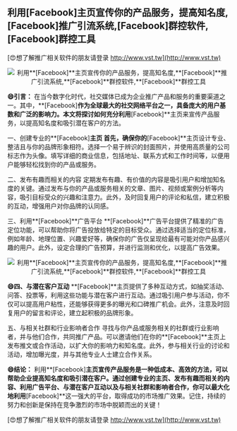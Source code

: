 ## **利用**[Facebook]**主页宣传你的产品服务，提高知名度,**[Facebook]**推广引流系统,**[Facebook]**群控软件,**[Facebook]**群控工具**

[😍想了解推广相关软件的朋友请登录 http://www.vst.tw](http://www.vst.tw)

 <center><img src="https://vst.tw/MP4/tuiguang/png/3.png" alt="利用**[Facebook]**主页宣传你的产品服务，提高知名度,**[Facebook]**推广引流系统,**[Facebook]**群控软件,**[Facebook]**群控工具"></center>

**😄引言：**
在当今数字化时代，社交媒体已成为企业推广产品和服务的重要渠道之一。其中，**[Facebook]**作为全球最大的社交网络平台之一，具备庞大的用户基数和广泛的影响力。本文将探讨如何充分利用**[Facebook]**主页来宣传产品服务，以提高知名度和吸引潜在客户的方法。

一、创建专业的**[Facebook]**主页
首先，确保你的**[Facebook]**主页设计专业、整洁且与你的品牌形象相符。选择一个易于辨识的封面照片，并使用高质量的公司标志作为头像。填写详细的商业信息，包括地址、联系方式和工作时间等，以便用户能够轻松找到你的产品或服务。

二、发布有趣而相关的内容
定期发布有趣、有价值的内容是吸引用户和增加知名度的关键。通过发布与你的产品或服务相关的文章、图片、视频或案例分析等内容，吸引目标受众的兴趣和注意力。此外，及时回复用户的评论和私信，建立积极的互动，增强用户对你品牌的认同感。

三、利用**[Facebook]**广告平台
**[Facebook]**广告平台提供了精准的广告定位功能，可以帮助你将广告投放给特定的目标受众。通过选择适当的定位标准，例如年龄、地理位置、兴趣爱好等，确保你的广告仅呈现给最有可能对你产品感兴趣的用户。此外，设定合理的广告预算，并进行监测和优化，以提高广告效果。

 <center><img src="https://vst.tw/MP4/tuiguang/png/2.png" alt="利用**[Facebook]**主页宣传你的产品服务，提高知名度,**[Facebook]**推广引流系统,**[Facebook]**群控软件,**[Facebook]**群控工具"></center>

**😄四、与潜在客户互动**
**[Facebook]**主页提供了多种互动方式，如抽奖活动、问答、投票等，利用这些功能与潜在客户进行互动。通过吸引用户参与活动，你不仅可以提高用户粘性，还能够获得更多的曝光和口碑推广机会。此外，注意及时回复用户的留言和评论，建立起积极的品牌形象。

五、与相关社群和行业影响者合作
寻找与你产品或服务相关的社群或行业影响者，并与他们合作，共同推广产品。可以邀请他们在你的**[Facebook]**主页上发布推文或合作活动，以扩大你的影响力和知名度。此外，参与相关行业的讨论和活动，增加曝光度，并与其他专业人士建立合作关系。

**😄结论：**
利用**[Facebook]**主页宣传产品服务是一种低成本、高效的方法，可以帮助企业提高知名度和吸引潜在客户。通过创建专业的主页、发布有趣而相关的内容、利用广告平台、与潜在客户互动以及与相关社群和影响者合作，你可以最大化地利用**[Facebook]**这一强大的平台，取得成功的市场推广效果。记住，持续的努力和创新是保持在竞争激烈的市场中脱颖而出的关键！

[😍想了解推广相关软件的朋友请登录 http://www.vst.tw](http://www.vst.tw)



